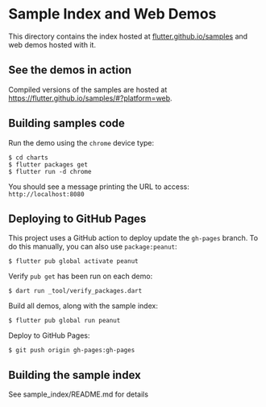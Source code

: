 # Sample Index and Web Demos

This directory contains the index hosted at [flutter.github.io/samples][samples]
and web demos hosted with it.

## See the demos in action

Compiled versions of the samples are hosted at
https://flutter.github.io/samples/#?platform=web.

## Building samples code

Run the demo using the `chrome` device type:

```console
$ cd charts
$ flutter packages get
$ flutter run -d chrome
```

You should see a message printing the URL to access: `http://localhost:8080`

## Deploying to GitHub Pages

This project uses a GitHub action to deploy update the `gh-pages` branch. To 
do this manually, you can also use `package:peanut`:

```console
$ flutter pub global activate peanut
```

Verify `pub get` has been run on each demo:

```console
$ dart run _tool/verify_packages.dart
```

Build all demos, along with the sample index:

```console
$ flutter pub global run peanut
```

Deploy to GitHub Pages:

```console
$ git push origin gh-pages:gh-pages
```

## Building the sample index

See sample_index/README.md for details

[web]: https://flutter.dev/web
[samples]: https://flutter.github.io/samples/
[peanut]: https://github.com/kevmoo/peanut.dart

